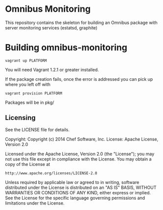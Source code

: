 # Omnibus Monitoring

This repository contains the skeleton for building an Omnibus package
with server monitoring services (estatsd, graphite)

# Building omnibus-monitoring

    vagrant up PLATFORM

You will need Vagrant 1.2.1 or greater installed.

If the package creation fails, once the error is addressed you can pick up
where you left off with

    vagrant provision PLATFORM

Packages will be in pkg/

## Licensing

See the LICENSE file for details.

Copyright: Copyright (c) 2014 Chef Software, Inc.
License: Apache License, Version 2.0

Licensed under the Apache License, Version 2.0 (the "License");
you may not use this file except in compliance with the License.
You may obtain a copy of the License at

    http://www.apache.org/licenses/LICENSE-2.0

Unless required by applicable law or agreed to in writing, software
distributed under the License is distributed on an "AS IS" BASIS,
WITHOUT WARRANTIES OR CONDITIONS OF ANY KIND, either express or implied.
See the License for the specific language governing permissions and
limitations under the License.


